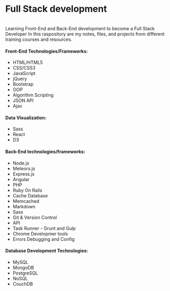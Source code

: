 <h1>Full Stack development</h1>
<br>Learning Front-End and Back-End development to become a Full Stack Developer
In this raspository are my notes, files, and projects from different training courses and resources.

<h4>Front-End Technologies/Frameworks:</h4>
<ul><li>HTML/HTML5</li>
<li>CSS/CSS3</li>
<li>JavaScript</li>
<li>jQuery</li>
<li>Bootstrap</li>
<li>OOP</li>
<li>Algorithm Scripting</li>
<li>JSON API</li>
<li>Ajax</li>
</ul>
 
<h4>Data Visualization:</h4>
<ul><li>Sass
<li>React
<li>D3</ul>
 
<h4>Back-End technologies/frameworks:</h4>
<ul><li>Node.js</li>
<li>Meteors.js</li>
<li>Express.js</li>
<li>Angular</li>
<li>PHP</li>
<li>Ruby On Rails</li>
<li>Cache Database</li>
<li>Memcached</li>
<li>Markdown</li>
<li>Sass</li>
<li>Git & Version Control</li>
<li>API</li>
<li>Task Runner - Grunt and Gulp</li>
<li>Chrome Developmer tools</li>
<li>Errors Debugging and Config</li></ul>
  
<h4>Database Development Technologies:</h4>
<ul><li>MySQL</li>
<li>MongoDB</li>
<li>PostgreSQL</li>
<li>NoSQL</li>
<li>CouchDB</li></ul>
  
  
  
  

